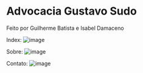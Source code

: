 # Advocacia Gustavo Sudo
Feito por Guilherme Batista e Isabel Damaceno

Index:
![image](https://user-images.githubusercontent.com/101355723/236966186-9367d0e7-52db-4b39-a601-ac07b46ed033.png)

Sobre:
![image](https://user-images.githubusercontent.com/101355723/236966294-81edfbe2-8fec-4b9c-87c5-e8bc262f0636.png)

Contato:
![image](https://user-images.githubusercontent.com/101355723/236966415-98a1d6c3-3c3c-4e12-badf-9deef65c0974.png)



